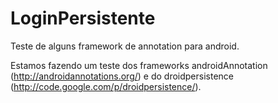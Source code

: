 LoginPersistente
================

Teste de alguns framework de annotation para android.

Estamos fazendo um teste dos frameworks androidAnnotation (http://androidannotations.org/)
e do droidpersistence (http://code.google.com/p/droidpersistence/).

